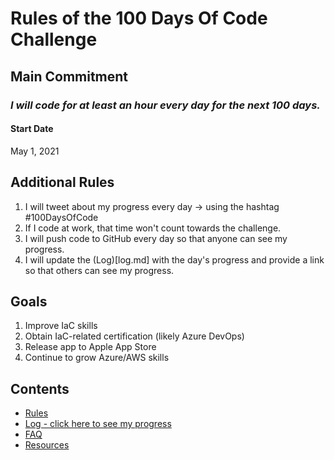 # Rules of the 100 Days Of Code Challenge

## Main Commitment
### *I will code for at least an hour every day for the next 100 days.*

#### Start Date
May 1, 2021

## Additional Rules
1. I will tweet about my progress every day -> using the hashtag #100DaysOfCode
2. If I code at work, that time won't count towards the challenge.
3. I will push code to GitHub every day so that anyone can see my progress.
4. I will update the (Log)[log.md] with the day's progress and provide a link so that others can see my progress.

## Goals
1. Improve IaC skills
2. Obtain IaC-related certification (likely Azure DevOps)
3. Release app to Apple App Store
4. Continue to grow Azure/AWS skills

## Contents
* [Rules](rules.md)
* [Log - click here to see my progress](log.md)
* [FAQ](FAQ.md)
* [Resources](resources.md)
